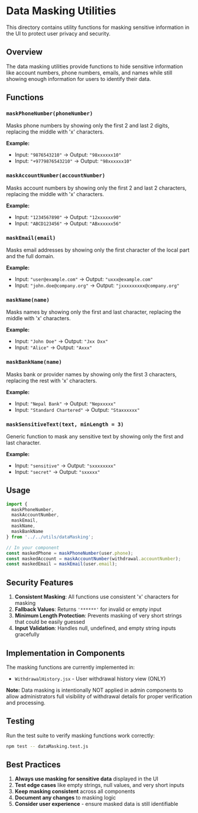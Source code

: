 # Data Masking Utilities

This directory contains utility functions for masking sensitive information in the UI to protect user privacy and security.

## Overview

The data masking utilities provide functions to hide sensitive information like account numbers, phone numbers, emails, and names while still showing enough information for users to identify their data.

## Functions

### `maskPhoneNumber(phoneNumber)`
Masks phone numbers by showing only the first 2 and last 2 digits, replacing the middle with 'x' characters.

**Example:**
- Input: `"9876543210"` → Output: `"98xxxxxx10"`
- Input: `"+9779876543210"` → Output: `"98xxxxxx10"`

### `maskAccountNumber(accountNumber)`
Masks account numbers by showing only the first 2 and last 2 characters, replacing the middle with 'x' characters.

**Example:**
- Input: `"1234567890"` → Output: `"12xxxxxx90"`
- Input: `"ABCD123456"` → Output: `"ABxxxxxx56"`

### `maskEmail(email)`
Masks email addresses by showing only the first character of the local part and the full domain.

**Example:**
- Input: `"user@example.com"` → Output: `"uxxx@example.com"`
- Input: `"john.doe@company.org"` → Output: `"jxxxxxxxxx@company.org"`

### `maskName(name)`
Masks names by showing only the first and last character, replacing the middle with 'x' characters.

**Example:**
- Input: `"John Doe"` → Output: `"Jxx Dxx"`
- Input: `"Alice"` → Output: `"Axxx"`

### `maskBankName(name)`
Masks bank or provider names by showing only the first 3 characters, replacing the rest with 'x' characters.

**Example:**
- Input: `"Nepal Bank"` → Output: `"Nepxxxxx"`
- Input: `"Standard Chartered"` → Output: `"Staxxxxxx"`

### `maskSensitiveText(text, minLength = 3)`
Generic function to mask any sensitive text by showing only the first and last character.

**Example:**
- Input: `"sensitive"` → Output: `"sxxxxxxxx"`
- Input: `"secret"` → Output: `"sxxxxx"`

## Usage

```javascript
import { 
  maskPhoneNumber, 
  maskAccountNumber, 
  maskEmail, 
  maskName, 
  maskBankName 
} from '../../utils/dataMasking';

// In your component
const maskedPhone = maskPhoneNumber(user.phone);
const maskedAccount = maskAccountNumber(withdrawal.accountNumber);
const maskedEmail = maskEmail(user.email);
```

## Security Features

1. **Consistent Masking**: All functions use consistent 'x' characters for masking
2. **Fallback Values**: Returns `'******'` for invalid or empty input
3. **Minimum Length Protection**: Prevents masking of very short strings that could be easily guessed
4. **Input Validation**: Handles null, undefined, and empty string inputs gracefully

## Implementation in Components

The masking functions are currently implemented in:

- `WithdrawalHistory.jsx` - User withdrawal history view (ONLY)

**Note:** Data masking is intentionally NOT applied in admin components to allow administrators full visibility of withdrawal details for proper verification and processing.

## Testing

Run the test suite to verify masking functions work correctly:

```bash
npm test -- dataMasking.test.js
```

## Best Practices

1. **Always use masking for sensitive data** displayed in the UI
2. **Test edge cases** like empty strings, null values, and very short inputs
3. **Keep masking consistent** across all components
4. **Document any changes** to masking logic
5. **Consider user experience** - ensure masked data is still identifiable
